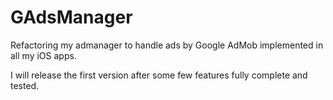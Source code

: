 # GAdsManager
Refactoring my admanager to handle ads by Google AdMob implemented in all my iOS apps. 

I will release the first version after some few features fully complete and tested.

